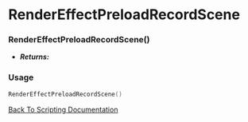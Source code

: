 # RenderEffectPreloadRecordScene

### RenderEffectPreloadRecordScene()
- ***Returns:*** 

### Usage

```Lua
RenderEffectPreloadRecordScene()
```


[Back To Scripting Documentation](../README.md)
